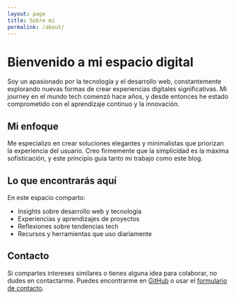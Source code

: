 ```yaml
---
layout: page
title: Sobre mí
permalink: /about/
---
```


# Bienvenido a mi espacio digital

Soy un apasionado por la tecnología y el desarrollo web, constantemente explorando nuevas formas de crear experiencias digitales significativas. Mi journey en el mundo tech comenzó hace años, y desde entonces he estado comprometido con el aprendizaje continuo y la innovación.

## Mi enfoque

Me especializo en crear soluciones elegantes y minimalistas que priorizan la experiencia del usuario. Creo firmemente que la simplicidad es la máxima sofisticación, y este principio guía tanto mi trabajo como este blog.

## Lo que encontrarás aquí

En este espacio comparto:

* Insights sobre desarrollo web y tecnología
* Experiencias y aprendizajes de proyectos
* Reflexiones sobre tendencias tech
* Recursos y herramientas que uso diariamente

## Contacto

Si compartes intereses similares o tienes alguna idea para colaborar, no dudes en contactarme. Puedes encontrarme en [GitHub](https://github.com/12lockedin) o usar el [formulario de contacto](/contact).